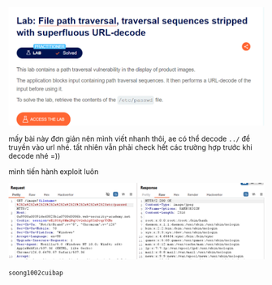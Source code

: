 ![image](../img/9.1.png)

mấy bài này đơn giản nên mình viết nhanh thôi, ae có thể decode `../` để truyền vào url nhé. tất nhiên vẫn phải check hết các trường hợp trước khi decode nhé =))

mình tiến hành exploit luôn

![image](../img/9.2.png)


`soong1002cuibap`
